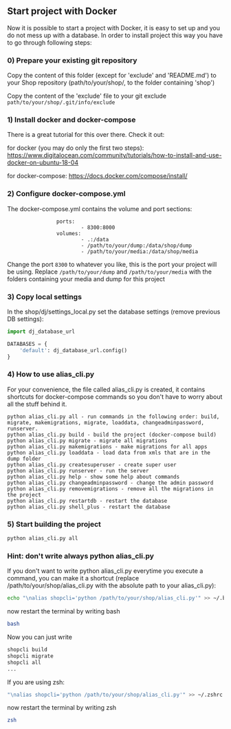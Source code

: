 ## Start project with Docker

Now it is possible to start a project with Docker, it is easy to set up and you do not mess up with a database. In order to install project this way you have to go through following steps:

### 0) Prepare your existing git repository 

Copy the content of this folder (except for 'exclude' and 'README.md') to your Shop repository (path/to/your/shop/, to the folder containing 'shop')

Copy the content of the 'exclude' file to your git exclude ```path/to/your/shop/.git/info/exclude```

### 1) Install docker and docker-compose

There is a great tutorial for this over there. Check it out: 

for docker (you may do only the first two steps): <https://www.digitalocean.com/community/tutorials/how-to-install-and-use-docker-on-ubuntu-18-04> 

for docker-compose: <https://docs.docker.com/compose/install/>

### 2) Configure docker-compose.yml

The docker-compose.yml contains the volume and port sections:
```
                ports:
                        - 8300:8000
                volumes:
                        - .:/data
                        - /path/to/your/dump:/data/shop/dump
                        - /path/to/your/media:/data/shop/media
```

Change the port ```8300``` to whatever you like, this is the port your project will be using. Replace ```/path/to/your/dump``` and ```/path/to/your/media``` with the folders containing your media and dump for this project

### 3) Copy local settings

In the shop/dj/settings_local.py set the database settings (remove previous DB settings):
```python
import dj_database_url

DATABASES = {
    'default': dj_database_url.config()
}
```

### 4) How to use alias_cli.py

For your convenience, the file called alias_cli.py is created, it contains shortcuts for docker-compose commands so you don't have to worry about all the stuff behind it.

```
python alias_cli.py all - run commands in the following order: build, migrate, makemigrations, migrate, loaddata, changeadminpassword, runserver.
python alias_cli.py build - build the project (docker-compose build)
python alias_cli.py migrate - migrate all migrations
python alias_cli.py makemigrations - make migrations for all apps
python alias_cli.py loaddata - load data from xmls that are in the dump folder
python alias_cli.py createsuperuser - create super user
python alias_cli.py runserver - run the server
python alias_cli.py help - show some help about commands
python alias_cli.py changeadminpassword - change the admin password
python alias_cli.py removemigrations - remove all the migrations in the project
python alias_cli.py restartdb - restart the database
python alias_cli.py shell_plus - restart the database
```

### 5) Start building the project

```bash
python alias_cli.py all
```

### Hint: don't write always python alias_cli.py

If you don't want to write python alias_cli.py everytime you execute a command, you can make it a shortcut (replace /path/to/your/shop/alias_cli.py with the absolute path to your alias_cli.py):
```bash
echo "\nalias shopcli='python /path/to/your/shop/alias_cli.py'" >> ~/.bashrc
```
now restart the terminal by writing bash
```bash
bash
```
Now you can just write
```bash
shopcli build
shopcli migrate
shopcli all
...
```
If you are using zsh:

```bash
"\nalias shopcli='python /path/to/your/shop/alias_cli.py'" >> ~/.zshrc
```
now restart the terminal by writing zsh
```bash
zsh
```
